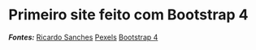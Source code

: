 # Primeiro site feito com Bootstrap 4
 __*Fontes:*__ 
 [Ricardo Sanches](https://www.youtube.com/channel/UCxsjItE8ek_KG21BClqBo7Q)
 [Pexels](https://www.pexels.com/pt-br/)
 [Bootstrap 4](https://getbootstrap.com/docs/4.5/getting-started/introduction/)
